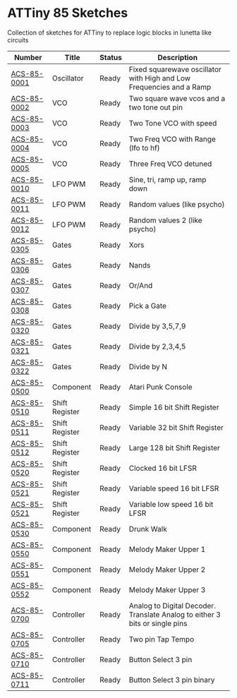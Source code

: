 # ATTiny 85 Sketches
Collection of sketches for ATTiny to replace logic blocks in lunetta like circuits

  

Number    | Title   | Status   | Description  
--- | --- | --- | ---
[ACS-85-0001](https://github.com/robstave/ArduinoComponentSketches/tree/master/ACS-85%20ATTiny85%20sketches/ACS-85-0001) | Oscillator | Ready| Fixed squarewave oscillator with High and Low Frequencies and a Ramp
[ACS-85-0002](https://github.com/robstave/ArduinoComponentSketches/tree/master/ACS-85%20ATTiny85%20sketches/ACS-85-0002) | VCO | Ready| Two square wave vcos and a two tone out pin
[ACS-85-0003](https://github.com/robstave/ArduinoComponentSketches/tree/master/ACS-85%20ATTiny85%20sketches/ACS-85-0003) | VCO | Ready| Two Tone VCO with speed
[ACS-85-0004](https://github.com/robstave/ArduinoComponentSketches/tree/master/ACS-85%20ATTiny85%20sketches/ACS-85-0004) | VCO | Ready| Two Freq VCO with Range (lfo to hf)
[ACS-85-0005](https://github.com/robstave/ArduinoComponentSketches/tree/master/ACS-85%20ATTiny85%20sketches/ACS-85-0005) | VCO | Ready| Three Freq VCO detuned
[ACS-85-0010](https://github.com/robstave/ArduinoComponentSketches/tree/master/ACS-85%20ATTiny85%20sketches/ACS-85-0010) | LFO PWM | Ready| Sine, tri, ramp up, ramp down
[ACS-85-0011](https://github.com/robstave/ArduinoComponentSketches/tree/master/ACS-85%20ATTiny85%20sketches/ACS-85-0011) | LFO PWM | Ready| Random values (like psycho)
[ACS-85-0012](https://github.com/robstave/ArduinoComponentSketches/tree/master/ACS-85%20ATTiny85%20sketches/ACS-85-0012) | LFO PWM | Ready| Random values 2 (like psycho)
[ACS-85-0305](https://github.com/robstave/ArduinoComponentSketches/tree/master/ACS-85%20ATTiny85%20sketches/ACS-85-0305) | Gates | Ready| Xors
[ACS-85-0306](https://github.com/robstave/ArduinoComponentSketches/tree/master/ACS-85%20ATTiny85%20sketches/ACS-85-0306) | Gates | Ready| Nands
[ACS-85-0307](https://github.com/robstave/ArduinoComponentSketches/tree/master/ACS-85%20ATTiny85%20sketches/ACS-85-0307) | Gates | Ready| Or/And
[ACS-85-0308](https://github.com/robstave/ArduinoComponentSketches/tree/master/ACS-85%20ATTiny85%20sketches/ACS-85-0308) | Gates | Ready| Pick a Gate
[ACS-85-0320](https://github.com/robstave/ArduinoComponentSketches/tree/master/ACS-85%20ATTiny85%20sketches/ACS-85-0320) | Gates | Ready| Divide by 3,5,7,9
[ACS-85-0321](https://github.com/robstave/ArduinoComponentSketches/tree/master/ACS-85%20ATTiny85%20sketches/ACS-85-0321) | Gates | Ready| Divide by 2,3,4,5
[ACS-85-0322](https://github.com/robstave/ArduinoComponentSketches/tree/master/ACS-85%20ATTiny85%20sketches/ACS-85-0322) | Gates | Ready| Divide by N
[ACS-85-0500](https://github.com/robstave/ArduinoComponentSketches/tree/master/ACS-85%20ATTiny85%20sketches/ACS-85-0500) | Component | Ready| Atari Punk Console
[ACS-85-0510](https://github.com/robstave/ArduinoComponentSketches/tree/master/ACS-85%20ATTiny85%20sketches/ACS-85-0510) | Shift Register | Ready| Simple 16 bit Shift Register 
[ACS-85-0511](https://github.com/robstave/ArduinoComponentSketches/tree/master/ACS-85%20ATTiny85%20sketches/ACS-85-0511) | Shift Register | Ready| Variable 32 bit Shift Register
[ACS-85-0512](https://github.com/robstave/ArduinoComponentSketches/tree/master/ACS-85%20ATTiny85%20sketches/ACS-85-0512) | Shift Register | Ready| Large 128 bit Shift Register
[ACS-85-0520](https://github.com/robstave/ArduinoComponentSketches/tree/master/ACS-85%20ATTiny85%20sketches/ACS-85-0520) | Shift Register | Ready| Clocked 16 bit LFSR
[ACS-85-0521](https://github.com/robstave/ArduinoComponentSketches/tree/master/ACS-85%20ATTiny85%20sketches/ACS-85-0521) | Shift Register | Ready| Variable speed 16 bit LFSR
[ACS-85-0521](https://github.com/robstave/ArduinoComponentSketches/tree/master/ACS-85%20ATTiny85%20sketches/ACS-85-0522) | Shift Register | Ready| Variable low speed 16 bit LFSR
[ACS-85-0530](https://github.com/robstave/ArduinoComponentSketches/tree/master/ACS-85%20ATTiny85%20sketches/ACS-85-0530) | Component | Ready| Drunk Walk
[ACS-85-0550](https://github.com/robstave/ArduinoComponentSketches/tree/master/ACS-85%20ATTiny85%20sketches/ACS-85-0550) | Component | Ready| Melody Maker Upper 1
[ACS-85-0551](https://github.com/robstave/ArduinoComponentSketches/tree/master/ACS-85%20ATTiny85%20sketches/ACS-85-0551) | Component | Ready| Melody Maker Upper 2
[ACS-85-0552](https://github.com/robstave/ArduinoComponentSketches/tree/master/ACS-85%20ATTiny85%20sketches/ACS-85-0552) | Component | Ready| Melody Maker Upper 3
[ACS-85-0700](https://github.com/robstave/ArduinoComponentSketches/tree/master/ACS-85%20ATTiny85%20sketches/ACS-85-0700) | Controller | Ready| Analog to Digital Decoder. Translate Analog to either 3 bits or single pins
[ACS-85-0705](https://github.com/robstave/ArduinoComponentSketches/tree/master/ACS-85%20ATTiny85%20sketches/ACS-85-0705) | Controller | Ready| Two pin Tap Tempo
[ACS-85-0710](https://github.com/robstave/ArduinoComponentSketches/tree/master/ACS-85%20ATTiny85%20sketches/ACS-85-0710) | Controller | Ready| Button Select 3 pin
[ACS-85-0711](https://github.com/robstave/ArduinoComponentSketches/tree/master/ACS-85%20ATTiny85%20sketches/ACS-85-0711) | Controller | Ready| Button Select 3 pin binary



